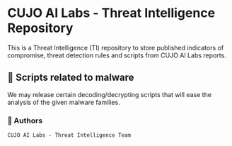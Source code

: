 # CUJO AI Labs - Threat Intelligence Repository  

This is a Threat Intelligence (TI) repository to store published indicators of compromise, threat detection rules and scripts from CUJO AI Labs reports.  

## :pencil: Scripts related to malware

We may release certain decoding/decrypting scripts that will ease the analysis of the given malware families.

### :microbe: Authors  
```CUJO AI Labs - Threat Intelligence Team```  
